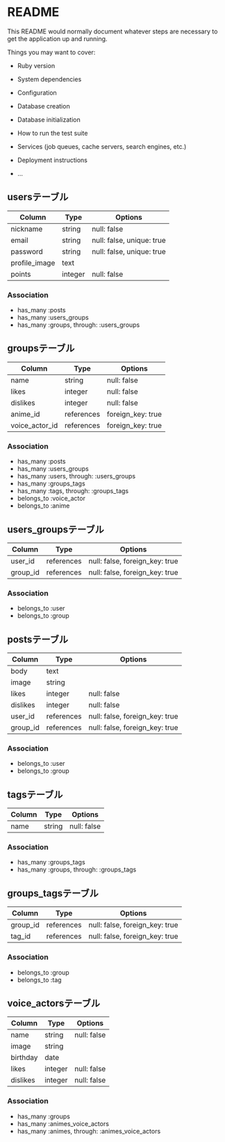 # README

This README would normally document whatever steps are necessary to get the
application up and running.

Things you may want to cover:

* Ruby version

* System dependencies

* Configuration

* Database creation

* Database initialization

* How to run the test suite

* Services (job queues, cache servers, search engines, etc.)

* Deployment instructions

* ...

## usersテーブル

|Column|Type|Options|
|------|----|-------|
|nickname|string|null: false|
|email|string|null: false, unique: true|
|password|string|null: false, unique: true|
|profile_image|text|
|points|integer|null: false|

### Association
- has_many :posts
- has_many :users_groups
- has_many :groups, through: :users_groups

## groupsテーブル

|Column|Type|Options|
|------|----|-------|
|name|string|null: false|
|likes|integer|null: false|
|dislikes|integer|null: false|
|anime_id|references|foreign_key: true|
|voice_actor_id|references|foreign_key: true|

### Association
- has_many :posts
- has_many :users_groups
- has_many :users, through: :users_groups
- has_many :groups_tags
- has_many :tags, through: :groups_tags
- belongs_to :voice_actor
- belongs_to :anime

## users_groupsテーブル

|Column|Type|Options|
|------|----|-------|
|user_id|references|null: false, foreign_key: true|
|group_id|references|null: false, foreign_key: true|

### Association
- belongs_to :user
- belongs_to :group

## postsテーブル

|Column|Type|Options|
|------|----|-------|
|body|text|
|image|string|
|likes|integer|null: false|
|dislikes|integer|null: false|
|user_id|references|null: false, foreign_key: true|
|group_id|references|null: false, foreign_key: true|

### Association
- belongs_to :user
- belongs_to :group

## tagsテーブル

|Column|Type|Options|
|------|----|-------|
|name|string|null: false|

### Association
- has_many :groups_tags
- has_many :groups, through: :groups_tags

## groups_tagsテーブル

|Column|Type|Options|
|------|----|-------|
|group_id|references|null: false, foreign_key: true|
|tag_id|references|null: false, foreign_key: true|

### Association
- belongs_to :group
- belongs_to :tag

## voice_actorsテーブル

|Column|Type|Options|
|------|----|-------|
|name|string|null: false|
|image|string|
|birthday|date|
|likes|integer|null: false|
|dislikes|integer|null: false|

### Association
- has_many :groups
- has_many :animes_voice_actors
- has_many :animes, through: :animes_voice_actors


